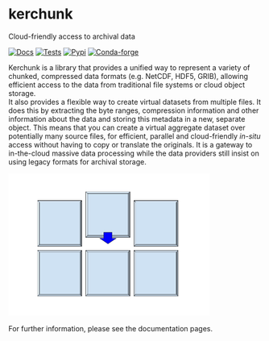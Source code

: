 # kerchunk

Cloud-friendly access to archival data

[![Docs](https://github.com/fsspec/kerchunk/actions/workflows/default.yml/badge.svg)](https://fsspec.github.io/kerchunk/)
[![Tests](https://github.com/fsspec/kerchunk/actions/workflows/tests.yml/badge.svg)](https://github.com/fsspec/kerchunk/actions/workflows/tests.yml)
[![Pypi](https://img.shields.io/pypi/v/kerchunk.svg)](https://pypi.python.org/pypi/kerchunk/)
[![Conda-forge](https://img.shields.io/conda/vn/conda-forge/kerchunk.svg)](https://anaconda.org/conda-forge/kerchunk)

Kerchunk is a library that provides a unified way to represent a variety of chunked, compressed 
data formats (e.g. NetCDF, HDF5, GRIB),
allowing efficient access to the data from traditional file systems or cloud object storage.  
It also provides a flexible way to create
virtual datasets from multiple files.  It does this by extracting the byte ranges, 
compression information and other information about the
data and storing this metadata in a new, separate object.  This means that you can
create a virtual aggregate dataset over potentially many source
files, for efficient, parallel and cloud-friendly *in-situ* access without having to copy or
translate the originals. It is a gateway to in-the-cloud massive data processing while
the data providers still insist on using legacy formats for archival storage.


[<img alt="logo" src="kerchunk.png" width="400"/>](https://anaconda.org/conda-forge/kerchunk)


For further information, please see the documentation pages.
